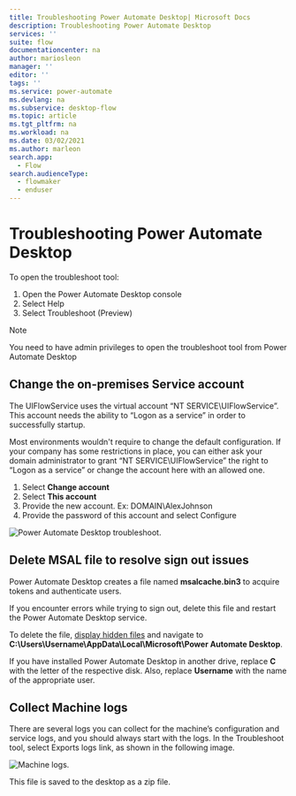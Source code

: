 ```yaml
---
title: Troubleshooting Power Automate Desktop| Microsoft Docs
description: Troubleshooting Power Automate Desktop
services: ''
suite: flow
documentationcenter: na
author: mariosleon
manager: ''
editor: ''
tags: ''
ms.service: power-automate
ms.devlang: na
ms.subservice: desktop-flow
ms.topic: article
ms.tgt_pltfrm: na
ms.workload: na
ms.date: 03/02/2021
ms.author: marleon
search.app: 
  - Flow 
search.audienceType: 
  - flowmaker
  - enduser
---
```


# Troubleshooting Power Automate Desktop

To open the troubleshoot tool:
1. Open the Power Automate Desktop console
1. Select Help
1. Select Troubleshoot (Preview)

>[!NOTE]
>You need to have admin privileges to open the troubleshoot tool from Power Automate Desktop  

## Change the on-premises Service account
The UIFlowService uses the virtual account “NT SERVICE\UIFlowService”. This account needs the ability to “Logon as a service” in order to successfully startup.

Most environments wouldn't require to change the default configuration. If your company has some restrictions in place, you can either ask your domain administrator to grant “NT SERVICE\UIFlowService” the right to “Logon as a service” or change the account here with an allowed one.
1. Select **Change account**
1. Select **This account**
1. Provide the new account. Ex: DOMAIN\AlexJohnson  
1. Provide the password of this account and select Configure
 
![Power Automate Desktop troubleshoot.](\media\troubleshoot\image001.png)


## Delete MSAL file to resolve sign out issues

Power Automate Desktop creates a file named **msalcache.bin3** to acquire tokens and authenticate users.

If you encounter errors while trying to sign out, delete this file and restart the Power Automate Desktop service.

To delete the file, [display hidden files](https://support.microsoft.com/windows/show-hidden-files-0320fe58-0117-fd59-6851-9b7f9840fdb2) and navigate to **C:\Users\Username\AppData\Local\Microsoft\Power Automate Desktop**. 

If you have installed Power Automate Desktop in another drive, replace **C** with the letter of the respective disk. Also, replace **Username** with the name of the appropriate user.


## Collect Machine logs 
There are several logs you can collect for the machine’s configuration and service logs, and you should always start with the logs. 
In the Troubleshoot tool, select Exports logs link, as shown in the following image.

![Machine logs.](\media\troubleshoot\image003.png)

This file is saved to the desktop as a zip file.